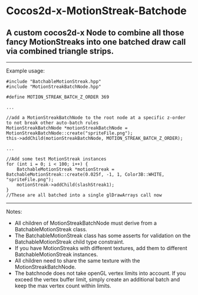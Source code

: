 # Cocos2d-x-MotionStreak-Batchode

## A custom cocos2d-x Node to combine all those fancy MotionStreaks into one batched draw call via combined triangle strips.

---

Example usage:
```
#include "BatchableMotionStreak.hpp"
#include "MotionStreakBatchNode.hpp"

#define MOTION_STREAK_BATCH_Z_ORDER 369

...

//add a MotionStreakBatchNode to the root node at a specific z-order to not break other auto-batch rules
MotionStreakBatchNode *motionStreakBatchNode = MotionStreakBatchNode::create("spriteFile.png");
this->addChild(motionStreakBatchNode, MOTION_STREAK_BATCH_Z_ORDER);

...

//Add some test MotionStreak instances
for (int i = 0; i < 100; i++) {
    BatchableMotionStreak *motionStreak = BatchableMotionStreak::create(0.025f, -1, 1, Color3B::WHITE, "spriteFile.png");
    motionStreak->addChild(slashStreak1);
}
//These are all batched into a single glDrawArrays call now   
```

---

Notes:
- All children of MotionStreakBatchNode must derive from a BatchableMotionStreak class.
- The BatchableMotionStreak class has some asserts for validation on the BatchableMotionStreak child type constraint.
- If you have MotionStreaks with different textures, add them to different BatchableMotionStreak instances.
- All children need to share the same texture with the MotionStreakBatchNode.
- The batchnode does not take openGL vertex limits into account. If you exceed the vertex buffer limit, simply create an additional batch and keep the max vertex count within limits.